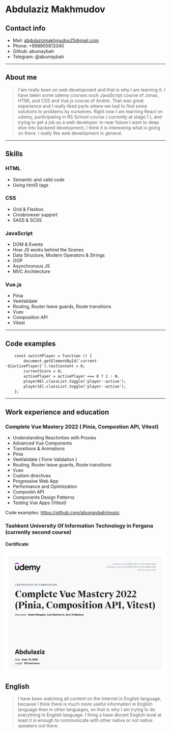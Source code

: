 # Abdulaziz Makhmudov

## Contact info

-   Mail: abdulazizmakhmudov25@mail.com
-   Phone: +998905813340
-   Github: abumaybah
-   Telegram: @abumaybah

---

## About me

> I'am really keen on web development and that is why I am learning it. I have taken some udemy courses such JavaScript course of Jonas, HTML and CSS and Vue.js course of Andrei. That was great experience and I really liked parts where we had to find some solutions to problems by ourselves. Right now I am learning React on udemy, participating in RS School course ( currently at stage 1 ), and trying to get a job as a web developer. In near future I want to deep dive into backend development, I think it is interesting what is going on there. I really like web development in general.

---

## Skills

### HTML

-   Semantic and valid code
-   Using html5 tags

### CSS

-   Grid & Flexbox
-   Crosbrowser support
-   SASS & SCSS

### JavaScript

-   DOM & Events
-   How JS works behind the Scenes
-   Data Structure, Modern Operators & Strings
-   OOP
-   Asynchronous JS
-   MVC Architecture

### Vue.js

-   Pinia
-   VeeValidate
-   Routing, Router leave guards, Route transitions
-   Vuex
-   Composition API
-   Vitest

---

## Code examples

```
    const switchPlayer = function () {
        document.getElementById(`current--${activePlayer}`).textContent = 0;
        currentScore = 0;
        activePlayer = activePlayer === 0 ? 1 : 0;
        player0El.classList.toggle('player--active');
        player1El.classList.toggle('player--active');
    };
```

---

## Work experience and education

### Complete Vue Mastery 2022 ( Pinia, Compostion API, Vitest)

-   Understanding Reactivities with Proxies
-   Advanced Vue Components
-   Transitions & Animations
-   Pinia
-   VeeValidate ( Form Validation )
-   Routing, Router leave guards, Route transitions
-   Vuex
-   Custom directives
-   Progressive Web App
-   Performance and Optimization
-   Compostin API
-   Components Design Patterns
-   Testing Vue Apps (Vitest)

Code examples: https://github.com/abumaybah/music

### Tashkent University Of Information Technology in Fergana (currently second course)

#### Certificate

![Picture of Certificate](udemyCertificateVueZTM.jpg)

## English

> I have been watching all content on the Internet in English language, because I think there is much more useful information in English language than in other languages, so that is why I am trying to do everything in English language. I thing a have decent English level at least it is enough to communicate with other native or not native speakers out there.
